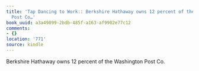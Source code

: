 ```yaml
---
title: 'Tap Dancing to Work:: Berkshire Hathaway owns 12 percent of the Washington
  Post Co…'
book_uuid: a3a49899-2bdb-485f-a163-af9902e77c12
comments:
- {}
location: '771'
source: kindle
---
```


Berkshire Hathaway owns 12 percent of the Washington Post Co.